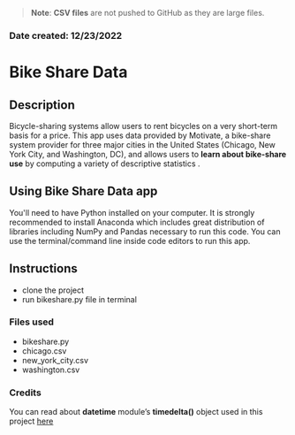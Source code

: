 >**Note**: **CSV files** are not pushed to GitHub as they are large files.

### Date created: 12/23/2022

# Bike Share Data

## Description

Bicycle-sharing systems allow users to rent bicycles on a very short-term basis for a price. This app uses data provided by Motivate, a bike-share system provider for three major cities in the United States (Chicago, New York City, and Washington, DC), and allows users to **learn about bike-share use** by computing a variety of descriptive statistics .

## Using Bike Share Data app

You'll need to have Python installed on your computer. It is strongly recommended to install Anaconda which includes great distribution of libraries including NumPy and Pandas necessary to run this code. You can use the terminal/command line inside code editors to run this app.

## Instructions

* clone the project
* run bikeshare.py file in terminal

### Files used
* bikeshare.py
* chicago.csv
* new_york_city.csv
* washington.csv

### Credits
You can read about **datetime** module’s **timedelta()** object used in this project [here](https://www.mytecbits.com/internet/python/seconds-to-days-hours-minutes)

